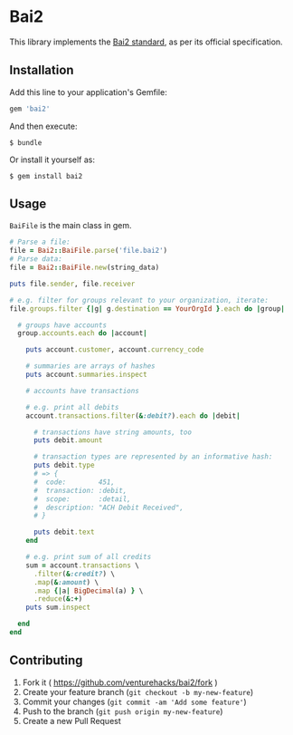 # Bai2

This library implements the [Bai2 standard][bai2], as per its official
specification.

[bai2]: http://www.bai.org/Libraries/Site-General-Downloads/Cash_Management_2005.sflb.ashx

## Installation

Add this line to your application's Gemfile:

```ruby
gem 'bai2'
```

And then execute:

    $ bundle

Or install it yourself as:

    $ gem install bai2

## Usage

`BaiFile` is the main class in gem.

```ruby
# Parse a file:
file = Bai2::BaiFile.parse('file.bai2')
# Parse data:
file = Bai2::BaiFile.new(string_data)

puts file.sender, file.receiver

# e.g. filter for groups relevant to your organization, iterate:
file.groups.filter {|g| g.destination == YourOrgId }.each do |group|

  # groups have accounts
  group.accounts.each do |account|

    puts account.customer, account.currency_code

    # summaries are arrays of hashes
    puts account.summaries.inspect

    # accounts have transactions

    # e.g. print all debits
    account.transactions.filter(&:debit?).each do |debit|

      # transactions have string amounts, too
      puts debit.amount

      # transaction types are represented by an informative hash:
      puts debit.type
      # => {
      #  code:        451,
      #  transaction: :debit,
      #  scope:       :detail,
      #  description: "ACH Debit Received",
      # }

      puts debit.text
    end

    # e.g. print sum of all credits
    sum = account.transactions \
      .filter(&:credit?) \
      .map(&:amount) \
      .map {|a| BigDecimal(a) } \
      .reduce(&:+)
    puts sum.inspect

  end
end
```

## Contributing

1. Fork it ( https://github.com/venturehacks/bai2/fork )
2. Create your feature branch (`git checkout -b my-new-feature`)
3. Commit your changes (`git commit -am 'Add some feature'`)
4. Push to the branch (`git push origin my-new-feature`)
5. Create a new Pull Request
